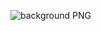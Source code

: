 
![background PNG](https://github.com/NittuzDev/NittuzDev/assets/65552181/9e82e711-b5ce-4224-b13b-e42fe0c7c359)



<!--
**NittuzDev/NittuzDev** is a ✨ _special_ ✨ repository because its `README.md` (this file) appears on your GitHub profile.

Here are some ideas to get you started:

- 🔭 I’m currently working on ...
- 🌱 I’m currently learning ...
- 👯 I’m looking to collaborate on ...
- 🤔 I’m looking for help with ...
- 💬 Ask me about ...
- 📫 How to reach me: ...
- 😄 Pronouns: ...
- ⚡ Fun fact: ...
-->
